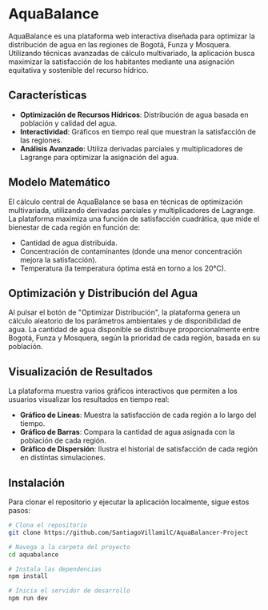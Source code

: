 # AquaBalance

AquaBalance es una plataforma web interactiva diseñada para optimizar la distribución de agua en las regiones de Bogotá, Funza y Mosquera. Utilizando técnicas avanzadas de cálculo multivariado, la aplicación busca maximizar la satisfacción de los habitantes mediante una asignación equitativa y sostenible del recurso hídrico.

## Características
- **Optimización de Recursos Hídricos**: Distribución de agua basada en población y calidad del agua.
- **Interactividad**: Gráficos en tiempo real que muestran la satisfacción de las regiones.
- **Análisis Avanzado**: Utiliza derivadas parciales y multiplicadores de Lagrange para optimizar la asignación del agua.

## Modelo Matemático
El cálculo central de AquaBalance se basa en técnicas de optimización multivariada, utilizando derivadas parciales y multiplicadores de Lagrange. La plataforma maximiza una función de satisfacción cuadrática, que mide el bienestar de cada región en función de:
- Cantidad de agua distribuida.
- Concentración de contaminantes (donde una menor concentración mejora la satisfacción).
- Temperatura (la temperatura óptima está en torno a los 20°C).

## Optimización y Distribución del Agua
Al pulsar el botón de "Optimizar Distribución", la plataforma genera un cálculo aleatorio de los parámetros ambientales y de disponibilidad de agua. La cantidad de agua disponible se distribuye proporcionalmente entre Bogotá, Funza y Mosquera, según la prioridad de cada región, basada en su población.

## Visualización de Resultados
La plataforma muestra varios gráficos interactivos que permiten a los usuarios visualizar los resultados en tiempo real:
- **Gráfico de Líneas**: Muestra la satisfacción de cada región a lo largo del tiempo.
- **Gráfico de Barras**: Compara la cantidad de agua asignada con la población de cada región.
- **Gráfico de Dispersión**: Ilustra el historial de satisfacción de cada región en distintas simulaciones.

## Instalación

Para clonar el repositorio y ejecutar la aplicación localmente, sigue estos pasos:

```bash
# Clona el repositorio
git clone https://github.com/SantiagoVillamilC/AquaBalancer-Project

# Navega a la carpeta del proyecto
cd aquabalance

# Instala las dependencias
npm install

# Inicia el servidor de desarrollo
npm run dev